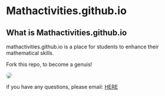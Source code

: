 # Mathactivities.github.io
## What is Mathactivities.github.io
mathactivities.github.io is a place for students to enhance their mathematical skills.

Fork this repo, to become a genuis!

<img src = "//mathactivities.github.io/images/mathlogo.png" style = "border-radius:50%;"><br>



if you have any questions, please email: <a href = "//lolfactor39.github.io">HERE</a>
